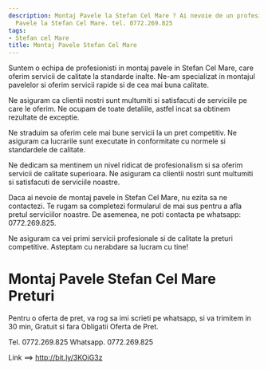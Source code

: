 ```yaml
---
description: Montaj Pavele la Stefan Cel Mare ? Ai nevoie de un profesionist in Montaj
  Pavele la Stefan Cel Mare. tel. 0772.269.825
tags:
- Stefan cel Mare
title: Montaj Pavele Stefan Cel Mare
---
```



Suntem o echipa de profesionisti in montaj pavele in Stefan Cel Mare, care oferim servicii de calitate la standarde inalte. Ne-am specializat in montajul pavelelor si oferim servicii rapide si de cea mai buna calitate. 

Ne asiguram ca clientii nostri sunt multumiti si satisfacuti de serviciile pe care le oferim. Ne ocupam de toate detaliile, astfel incat sa obtinem rezultate de exceptie. 

Ne straduim sa oferim cele mai bune servicii la un pret competitiv. Ne asiguram ca lucrarile sunt executate in conformitate cu normele si standardele de calitate. 

Ne dedicam sa mentinem un nivel ridicat de profesionalism si sa oferim servicii de calitate superioara. Ne asiguram ca clientii nostri sunt multumiti si satisfacuti de serviciile noastre.

Daca ai nevoie de montaj pavele in Stefan Cel Mare, nu ezita sa ne contactezi. Te rugam sa completezi formularul de mai sus pentru a afla pretul serviciilor noastre. De asemenea, ne poti contacta pe whatsapp: 0772.269.825. 

Ne asiguram ca vei primi servicii profesionale si de calitate la preturi competitive. 
Asteptam cu nerabdare sa lucram cu tine!

# Montaj Pavele Stefan Cel Mare Preturi
Pentru o oferta de pret, va rog sa imi scrieti pe whatsapp, si va trimitem in 30 min, Gratuit si fara Obligatii Oferta de Pret.

Tel. 0772.269.825
Whatsapp. 0772.269.825

Link ==> http://bit.ly/3KOiG3z